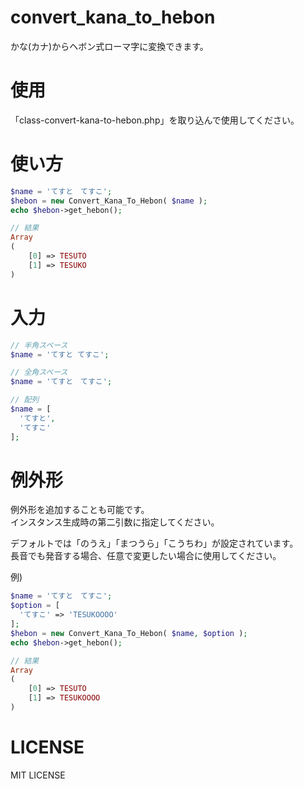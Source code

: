 # convert_kana_to_hebon
かな(カナ)からヘボン式ローマ字に変換できます。

# 使用
「class-convert-kana-to-hebon.php」を取り込んで使用してください。

# 使い方
```php
$name = 'てすと　てすこ';
$hebon = new Convert_Kana_To_Hebon( $name );
echo $hebon->get_hebon();

// 結果
Array
(
    [0] => TESUTO
    [1] => TESUKO
)
```

# 入力
```php
// 半角スペース
$name = 'てすと てすこ';

// 全角スペース
$name = 'てすと　てすこ';

// 配列
$name = [
  'てすと',
  'てすこ'
];
```

# 例外形
例外形を追加することも可能です。  
インスタンス生成時の第二引数に指定してください。    

デフォルトでは「のうえ」「まつうら」「こうちわ」が設定されています。  
長音でも発音する場合、任意で変更したい場合に使用してください。    

例)
```php
$name = 'てすと　てすこ';
$option = [
  'てすこ' => 'TESUKOOOO'
];
$hebon = new Convert_Kana_To_Hebon( $name, $option );
echo $hebon->get_hebon();

// 結果
Array
(
    [0] => TESUTO
    [1] => TESUKOOOO
)
```

# LICENSE
MIT LICENSE
